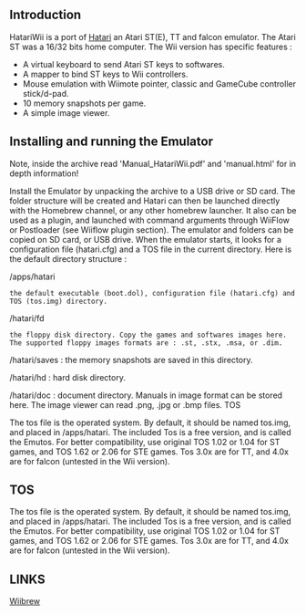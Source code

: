 
## Introduction 

HatariWii is a port of [Hatari](https://hatari.tuxfamily.org/ "Hatari") an Atari ST(E), TT and falcon emulator. The Atari ST was a 16/32 bits home computer. The Wii version has specific features :

- A virtual keyboard to send Atari ST keys to softwares.
- A mapper to bind ST keys to Wii controllers.
- Mouse emulation with Wiimote pointer, classic and GameCube controller stick/d-pad.
- 10 memory snapshots per game.
- A simple image viewer.

## Installing and running the Emulator 

Note, inside the archive read 'Manual_HatariWii.pdf' and 'manual.html' for in depth information!

Install the Emulator by unpacking the archive to a USB drive or SD card. The folder structure will be created and Hatari can then be launched directly with the Homebrew channel, or any other homebrew launcher. It also can be used as a plugin, and launched with command arguments through WiiFlow or Postloader (see Wiiflow plugin section). The emulator and folders can be copied on SD card, or USB drive. When the emulator starts, it looks for a configuration file (hatari.cfg) and a TOS file in the current directory. Here is the default directory structure :

/apps/hatari

    the default executable (boot.dol), configuration file (hatari.cfg) and TOS (tos.img) directory. 

/hatari/fd

    the floppy disk directory. Copy the games and softwares images here. The supported floppy images formats are : .st, .stx, .msa, or .dim. 

/hatari/saves : the memory snapshots are saved in this directory.

/hatari/hd : hard disk directory.

/hatari/doc : document directory. Manuals in image format can be stored here. The image viewer can read .png, .jpg or .bmp files.
TOS

The tos file is the operated system. By default, it should be named tos.img, and placed in /apps/hatari. The included Tos is a free version, and is called the Emutos. For better compatibility, use original TOS 1.02 or 1.04 for ST games, and TOS 1.62 or 2.06 for STE games. Tos 3.0x are for TT, and 4.0x are for falcon (untested in the Wii version).

## TOS

The tos file is the operated system. By default, it should be named tos.img, and placed in /apps/hatari. The included Tos is a free version, and is called the Emutos. For better compatibility, use original TOS 1.02 or 1.04 for ST games, and TOS 1.62 or 2.06 for STE games. Tos 3.0x are for TT, and 4.0x are for falcon (untested in the Wii version).

## LINKS

[Wiibrew](http://wiibrew.org/wiki/Hatari_Wii "Wiibrew")



